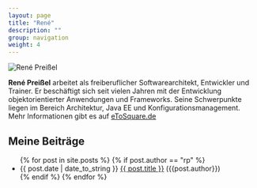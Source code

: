 ```yaml
---
layout: page
title: "René"
description: ""
group: navigation
weight: 4
---
```


![René Preißel](rene-preissel.jpg)

**René Preißel** arbeitet als freiberuflicher Softwarearchitekt,
Entwickler und Trainer.
Er beschäftigt sich seit vielen Jahren mit der Entwicklung
objektorientierter Anwendungen und Frameworks.
Seine Schwerpunkte liegen im Bereich Architektur, Java EE
und Konfigurationsmanagement.
Mehr Informationen gibt es auf [eToSquare.de](http://www.eToSquare.de)

Meine Beiträge
--------------

<ul class="posts">
  {% for post in site.posts %}
  	{% if post.author == "rp" %}
	    <li><span>{{ post.date | date_to_string }} </span><a href="{{ BASE_PATH }}{{ post.url }}">{{ post.title }}</a> ({{post.author}})</li>
	{% endif %}
  {% endfor %}
</ul>
